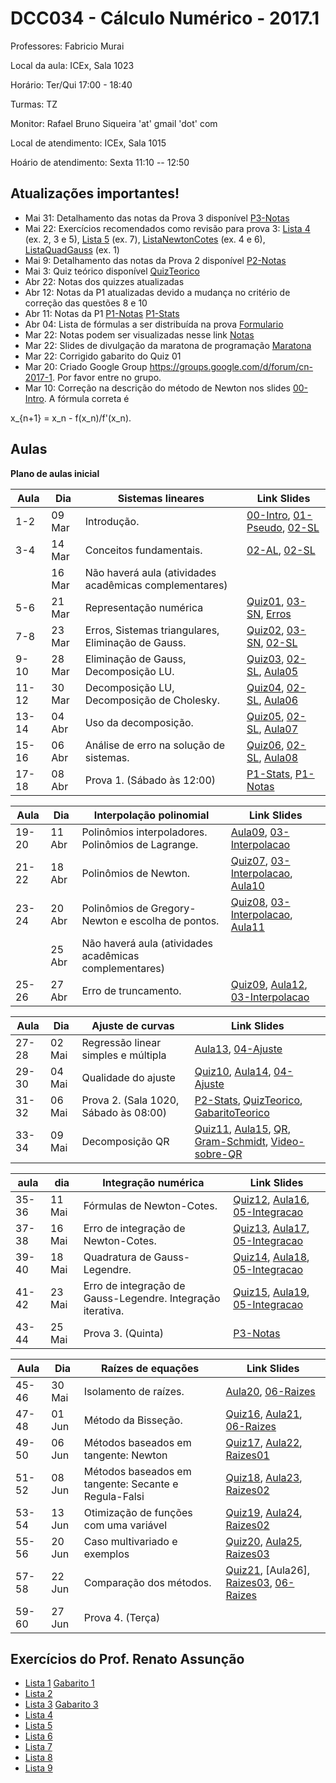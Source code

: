 ﻿DCC034 - Cálculo Numérico - 2017.1
==================================

Professores: Fabricio Murai

Local da aula: ICEx, Sala 1023

Horário: Ter/Qui 17:00 - 18:40

Turmas: TZ

Monitor: Rafael Bruno Siqueira 'at' gmail 'dot' com

Local de atendimento: ICEx, Sala 1015

Hoário de atendimento: Sexta 11:10 -- 12:50


Atualizações importantes!
-------------------------
* Mai 31: Detalhamento das notas da Prova 3 disponível [P3-Notas]
* Mai 22: Exercícios recomendados como revisão para prova 3: [Lista 4] (ex. 2, 3 e 5), [Lista 5] (ex. 7), [ListaNewtonCotes] (ex. 4 e 6), [ListaQuadGauss] (ex. 1)
* Mai 9: Detalhamento das notas da Prova 2 disponível [P2-Notas]
* Mai 3: Quiz teórico disponível [QuizTeorico]
* Abr 22: Notas dos quizzes atualizadas
* Abr 12: Notas da P1 atualizadas devido a mudança no critério de correção das questões 8 e 10
* Abr 11: Notas da P1 [P1-Notas] [P1-Stats]
* Abr 04: Lista de fórmulas a ser distribuída na prova [Formulario]
* Mar 22: Notas podem ser visualizadas nesse link [Notas]
* Mar 22: Slides de divulgação da maratona de programação [Maratona]
* Mar 22: Corrigido gabarito do Quiz 01
* Mar 20: Criado Google Group https://groups.google.com/d/forum/cn-2017-1. Por favor entre no grupo.
* Mar 10: Correção na descrição do método de Newton nos slides [00-Intro]. A fórmula correta é

 x_{n+1} = x_n - f(x_n)/f'(x_n).

Aulas
-----

**Plano de aulas inicial**

|Aula  |  Dia     | Sistemas lineares                                            | Link Slides |
|------|----------|--------------------------------------------------------------|-------------|
|1-2   |  09 Mar  | Introdução.                                                  |[00-Intro], [01-Pseudo], [02-SL]|
|3-4   |  14 Mar  | Conceitos fundamentais.                                      |[02-AL], [02-SL] |
|      |  16 Mar  | Não haverá aula (atividades acadêmicas complementares)       |             |
|5-6   |  21 Mar  | Representação numérica                                       |[Quiz01], [03-SN], [Erros]|
|7-8   |  23 Mar  | Erros, Sistemas triangulares, Eliminação de Gauss.           |[Quiz02], [03-SN], [02-SL]      |
|9-10  |  28 Mar  | Eliminação de Gauss, Decomposição LU.                        |[Quiz03], [02-SL], [Aula05] |
|11-12 |  30 Mar  | Decomposição LU, Decomposição de Cholesky.                   |[Quiz04], [02-SL], [Aula06] |
|13-14 |  04 Abr  | Uso da decomposição.                                         |[Quiz05], [02-SL], [Aula07] |
|15-16 |  06 Abr  | Análise de erro na solução de sistemas.                      |[Quiz06], [02-SL], [Aula08] |
|17-18 |  08 Abr  | Prova 1. (Sábado às 12:00)                                    |[P1-Stats], [P1-Notas] |

|Aula  |  Dia     | Interpolação polinomial                                      | Link Slides |
|------|----------|--------------------------------------------------------------|-------------|
|19-20 |  11 Abr  | Polinômios interpoladores. Polinômios de Lagrange.           |[Aula09], [03-Interpolacao] |
|21-22 |  18 Abr  | Polinômios de Newton.                                        |[Quiz07], [03-Interpolacao], [Aula10] |
|23-24 |  20 Abr  | Polinômios de Gregory-Newton e escolha de pontos.            |[Quiz08], [03-Interpolacao], [Aula11] |
|      |  25 Abr  | Não haverá aula (atividades acadêmicas complementares)       |             |
|25-26 |  27 Abr  | Erro de truncamento.                                         |[Quiz09], [Aula12], [03-Interpolacao] |

|Aula  |  Dia     | Ajuste de curvas                                             | Link Slides |
|------|----------|--------------------------------------------------------------|-------------|
|27-28 |  02 Mai  | Regressão linear simples e múltipla                          |[Aula13], [04-Ajuste]|
|29-30 |  04 Mai  | Qualidade do ajuste                                          |[Quiz10], [Aula14], [04-Ajuste] |
|31-32 |  06 Mai  | Prova 2. (Sala 1020, Sábado às 08:00)                        |[P2-Stats], [QuizTeorico], [GabaritoTeorico] |
|33-34 |  09 Mai  | Decomposição QR                                              |[Quiz11], [Aula15], [QR], [Gram-Schmidt], [Video-sobre-QR] |

|aula  |  dia     | Integração numérica                                          | Link Slides |
|------|----------|--------------------------------------------------------------|-------------|
|35-36 |  11 Mai  | Fórmulas de Newton-Cotes.                                    |[Quiz12], [Aula16], [05-Integracao] |
|37-38 |  16 Mai  | Erro de integração de Newton-Cotes.                          |[Quiz13], [Aula17], [05-Integracao] |
|39-40 |  18 Mai  | Quadratura de Gauss-Legendre.                                |[Quiz14], [Aula18], [05-Integracao] |
|41-42 |  23 Mai  | Erro de integração de Gauss-Legendre. Integração iterativa.  |[Quiz15], [Aula19], [05-Integracao] |
|43-44 |  25 Mai  | Prova 3. (Quinta)                                            |[P3-Notas] |

|Aula  |  Dia     | Raízes de equações                                           | Link Slides |
|------|----------|--------------------------------------------------------------|-------------|
|45-46 |  30 Mai  | Isolamento de raízes.                                        |[Aula20], [06-Raizes]|
|47-48 |  01 Jun  | Método da Bisseção.                                          |[Quiz16], [Aula21], [06-Raizes] |
|49-50 |  06 Jun  | Métodos baseados em tangente: Newton                         |[Quiz17], [Aula22], [Raizes01] |
|51-52 |  08 Jun  | Métodos baseados em tangente: Secante e Regula-Falsi         |[Quiz18], [Aula23], [Raizes02]             |
|53-54 |  13 Jun  | Otimização de funções com uma variável                       |[Quiz19], [Aula24], [Raizes02] |
|55-56 |  20 Jun  | Caso multivariado e exemplos                                 |[Quiz20], [Aula25], [Raizes03]             |
|57-58 |  22 Jun  | Comparação dos métodos.                                      |[Quiz21], [Aula26], [Raizes03], [06-Raizes]             |
|59-60 |  27 Jun  | Prova 4. (Terça)                                             |             |


Exercícios do Prof. Renato Assunção
-----------------------------------
 * [Lista 1] [Gabarito 1]
 * [Lista 2]
 * [Lista 3] [Gabarito 3]
 * [Lista 4]
 * [Lista 5]
 * [Lista 6]
 * [Lista 7]
 * [Lista 8]
 * [Lista 9]

[Lista 1]: http://homepages.dcc.ufmg.br/~assuncao/an/Lista01.pdf
[Gabarito 1]: http://homepages.dcc.ufmg.br/~assuncao/an/gabarito_lista_01.pdf
[Lista 2]: http://homepages.dcc.ufmg.br/~assuncao/an/Lista02.pdf
[Lista 3]: http://homepages.dcc.ufmg.br/~assuncao/an/Lista03.pdf
[Gabarito 3]: http://homepages.dcc.ufmg.br/~assuncao/an/gabarito_lista_03.pdf
[Lista 4]: http://homepages.dcc.ufmg.br/~assuncao/an/Lista04.pdf
[Lista 5]: http://homepages.dcc.ufmg.br/~assuncao/an/Lista05.pdf
[Lista 6]: http://homepages.dcc.ufmg.br/~assuncao/an/Exerc06.pdf
[Lista 7]: http://homepages.dcc.ufmg.br/~assuncao/an/Lista07.pdf
[Lista 8]: http://homepages.dcc.ufmg.br/~assuncao/an/Lista08.pdf
[Lista 9]: http://homepages.dcc.ufmg.br/~assuncao/an/Lista09.pdf
[ListaNewtonCotes]: http://paginapessoal.utfpr.edu.br/tatianecazarin/calculo-numerico/listas-de-exercicios/Lista6_integracao.pdf
[ListaQuadGauss]: http://paginapessoal.utfpr.edu.br/yaratadano/2013-02/cc33d-calculo-numerico/listas-de-exercicios/Lista%20de%20Exerci301cios%204%20-%20Quadratura%20Gaussiana.pdf

[00-Intro]: ../../ancn_slides/00tz-Intro.pdf
[01-Pseudo]: ../../ancn_slides/01-Conceitos.pdf
[02-SL]: ../../ancn_slides/02-SistemasLineares.pdf
[03-Interpolacao]: ../../ancn_slides/03-InterpolacaoPolinomial.pdf
[04-Ajuste]: ../../ancn_slides/04-AjusteCurvas.pdf
[05-Integracao]: ../../ancn_slides/05-IntegracaoNumerica.pdf
[06-Raizes]: ../../ancn_slides/06-RaizesEquacoes.pdf
[QR]: ../../ancn_slides/QRdecomp.pdf
[02-AL]: ../../ancn_slides/A02-RevisaoAL.pdf
[03-SN]: ../../ancn_slides/A03-SistemasNumericos.pdf
[04-SL]: ../../ancn_slides/A04-SistemasLineares.pdf
[Aula05]: ../../ancn_slides/A05-DecomposicaoLU.pdf
[Aula06]: ../../ancn_slides/A06-Cholesky.pdf
[Aula07]: ../../ancn_slides/A07-UsoDecomposicao.pdf
[Aula08]: ../../ancn_slides/A08-Condicionamento.pdf
[Aula09]: ../../ancn_slides/A09-Interpolacao.pdf
[Aula10]: ../../ancn_slides/A10-PolinomioNewton.pdf
[Aula11]: ../../ancn_slides/A11-GregoryNewton.pdf
[Aula12]: ../../ancn_slides/A12-ErroInterpolacao.pdf
[Aula13]: ../../ancn_slides/A13-RegressaoLinear.pdf
[Aula14]: ../../ancn_slides/A14-QualidadeAjuste.pdf
[Aula15]: ../../ancn_slides/A15-QR.pdf
[Aula16]: ../../ancn_slides/A16-NewtonCotes.pdf
[Aula17]: ../../ancn_slides/A17-ErroIntegracao.pdf
[Aula18]: ../../ancn_slides/A18-QuadraturaGauss.pdf
[Aula19]: ../../ancn_slides/A19-ErroQuadraturaGauss.pdf
[Aula20]: ../../ancn_slides/A20-IsolamentoRaizesBissecao.pdf
[Aula21]: ../../ancn_slides/A21-Bissecao.pdf
[Aula22]: ../../ancn_slides/A22-Newton.pdf
[Aula23]: ../../ancn_slides/A23-SecanteRegulaFalsi.pdf
[Aula24]: ../../ancn_slides/A24-OtimizacaoNLS.pdf
[Aula25]: ../../ancn_slides/A25-NewtonMultivariado.pdf
[Erros]: ../../ancn_slides/03-PontoFlutuanteErros.pdf
[Raizes01]: ../../ancn_slides/raizes-otimizacao01.pdf
[Raizes02]: ../../ancn_slides/raizes-otimizacao02.pdf
[Raizes03]: ../../ancn_slides/raizes-otimizacao03.pdf
[QuizTeorico]: ../../ancn_slides/quizz-theory.pdf
[GabaritoTeorico]: ../../ancn_slides/gabarito-theory.pdf
[Quiz01]: ../../ancn_slides/quizz01.pdf
[Quiz02]: ../../ancn_slides/gabarito02.pdf
[Quiz03]: ../../ancn_slides/gabarito03.pdf
[Quiz04]: ../../ancn_slides/gabarito04.pdf
[Quiz05]: ../../ancn_slides/gabarito05.pdf
[Quiz06]: ../../ancn_slides/gabarito06.pdf
[Quiz07]: ../../ancn_slides/gabarito07.pdf
[Quiz08]: ../../ancn_slides/gabarito08.pdf
[Quiz09]: ../../ancn_slides/gabarito09.pdf
[Quiz10]: ../../ancn_slides/gabarito10.pdf
[Quiz11]: ../../ancn_slides/gabarito11.pdf
[Quiz12]: ../../ancn_slides/gabarito12.pdf
[Quiz13]: ../../ancn_slides/gabarito13.pdf
[Quiz14]: ../../ancn_slides/gabarito14.pdf
[Quiz15]: ../../ancn_slides/gabarito15.pdf
[Quiz16]: ../../ancn_slides/gabarito16.pdf
[Quiz17]: ../../ancn_slides/gabarito17.pdf
[Quiz18]: ../../ancn_slides/gabarito18.pdf
[Quiz19]: ../../ancn_slides/gabarito19.pdf
[Quiz20]: ../../ancn_slides/gabarito20.pdf
[Quiz21]: ../../ancn_slides/gabarito21.pdf
[Maratona]: ../../ancn_slides/divulgacao-maratona.pdf
[Notas]: https://docs.google.com/spreadsheets/d/1Jj4B5pZUjqkPsDmNNvjAiSXKOOzk_EtbKYVpVCbxLX4/edit?usp=sharing
[Formulario]: http://homepages.dcc.ufmg.br/~lcerf/slides/formulario.pdf
[P1-Stats]: ../../ancn_slides/p1_stats.pdf
[P1-Notas]: ../../ancn_slides/p1_notas_cn.pdf
[P2-Notas]: https://docs.google.com/spreadsheets/d/1Ojr3uzk5OpZrg0Cw1eHa_lS4Gy9OFwzJ8DSS_EMTZD4/edit?usp=sharing
[P2-Stats]: ../../ancn_slides/p2_stats.pdf
[P3-Notas]: ../../ancn_slides/p3_notas.pdf
[Gram-Schmidt]: http://www.math.ucla.edu/~yanovsky/Teaching/Math151B/handouts/GramSchmidt.pdf
[Video-sobre-QR]: https://www.youtube.com/watch?v=3HS-BRbJOd0
